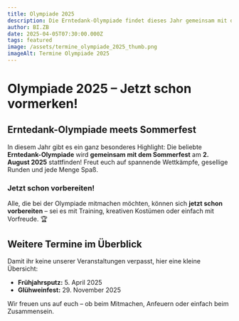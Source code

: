 ```yaml
---
title: Olympiade 2025
description: Die Erntedank-Olympiade findet dieses Jahr gemeinsam mit dem Sommerfest am 2. August statt. Jetzt schon vorbereiten und dabei sein!
author: BI.ZB
date: 2025-04-05T07:30:00.000Z
tags: featured
image: /assets/termine_olympiade_2025_thumb.png
imageAlt: Termine Olympiade 2025
---
```

# Olympiade 2025 – Jetzt schon vormerken!

## Erntedank-Olympiade meets Sommerfest

In diesem Jahr gibt es ein ganz besonderes Highlight: Die beliebte **Erntedank-Olympiade** wird **gemeinsam mit dem Sommerfest** am **2. August 2025** stattfinden! Freut euch auf spannende Wettkämpfe, gesellige Runden und jede Menge Spaß.

### Jetzt schon vorbereiten!

Alle, die bei der Olympiade mitmachen möchten, können sich **jetzt schon vorbereiten** – sei es mit Training, kreativen Kostümen oder einfach mit Vorfreude. 🏆

## Weitere Termine im Überblick

Damit ihr keine unserer Veranstaltungen verpasst, hier eine kleine Übersicht:

- **Frühjahrsputz:** 5. April 2025
- **Glühweinfest:** 29. November 2025

Wir freuen uns auf euch – ob beim Mitmachen, Anfeuern oder einfach beim Zusammensein.
